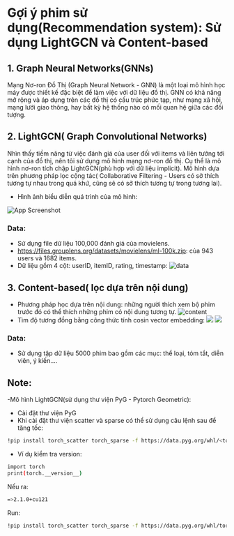 
# Gợi ý phim sử dụng(Recommendation system): Sử dụng LightGCN và Content-based

## 1. Graph Neural Networks(GNNs)
Mạng Nơ-ron Đồ Thị (Graph Neural Network - GNN) là một loại mô hình học máy được thiết kế đặc biệt để làm việc với dữ liệu đồ thị. GNN có khả năng mở rộng và áp dụng trên các đồ thị có cấu trúc phức tạp, như mạng xã hội, mạng lưới giao thông, hay bất kỳ hệ thống nào có mối quan hệ giữa các đối tượng.



## 2. LightGCN( Graph Convolutional Networks)
Nhìn thấy tiềm năng từ việc đánh giá của user đối với items và liên tưởng tới cạnh của đồ thị, nên tôi sử dụng mô hình mạng nơ-ron đồ thị. Cụ thể là mô hình nơ-ron tích chập LightGCN(phù hợp với dữ liệu implicit). Mô hình dựa trên phương pháp lọc cộng tác( Collaborative Filtering - Users có sở thích tương tự nhau trong quá khứ, cũng sẽ có sở thích tương tự trong tương lai).
- Hình ảnh biểu diễn quá trình của mô hình:

![App Screenshot](https://miro.medium.com/v2/resize:fit:1100/format:webp/0*-Yh0lvb0yb1HDjaZ)

### Data:
- Sử dụng file dữ liệu 100,000 đánh giá của movielens.
- https://files.grouplens.org/datasets/movielens/ml-100k.zip: của 943 users và 1682 items.
- Dữ liệu gồm 4 cột: userID, itemID, rating, timestamp:
![data](https://cdn-images-1.medium.com/max/800/1*OZLI7a0ueujHzj5NG3oRlQ.png)



## 3. Content-based( lọc dựa trên nội dung)
- Phương pháp học dựa trên nội dung: những người thích xem bộ phim trước đó có thể thích những phim có nội dung tương tự.
![content](https://miro.medium.com/v2/resize:fit:562/format:webp/1*qw5w1ClAW0DEdGzI5kUs2g.png)
- Tìm độ tương đồng bằng công thức tính cosin vector embedding:
![](https://miro.medium.com/v2/resize:fit:640/format:webp/1*0n2aHtmTwDolc5Y7dSm-OA.png)
![](https://miro.medium.com/v2/resize:fit:640/format:webp/1*4ub83DgxaqIWtNtyWxGchQ.png)
### Data:
- Sử dụng tập dữ liệu 5000 phim bao gồm các mục: thể loại, tóm tắt, diễn viên, ý kiến.... 

## Note:
-Mô hình LightGCN(sử dụng thư viện PyG - Pytorch Geometric):
- Cài đặt thư viện PyG 
- Khi cài đặt thư viện scatter và sparse có thể sử dụng câu lệnh sau để tăng tốc: 
```bash
!pip install torch_scatter torch_sparse -f https://data.pyg.org/whl/<torch-version>.html
```
- Ví dụ kiểm tra version: 
```bash
import torch
print(torch.__version__)
```
Nếu ra: 
```bash
=>2.1.0+cu121
```
Run:
```bash
!pip install torch_scatter torch_sparse -f https://data.pyg.org/whl/torch-2.1.0+cu121.html
```

